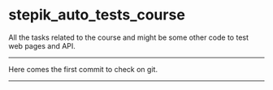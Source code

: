 # stepik_auto_tests_course
All the tasks related to the course and might be some other code to test web pages and API.

***
Here comes the first commit to check on git.
***